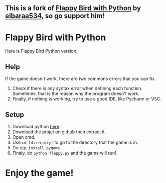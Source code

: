 ## This is a fork of [Flappy Bird with Python](https://github.com/elbaraa534/FlappyBirdPython) by [elbaraa534](https://github.com/elbaraa534), so go support him!

# Flappy Bird with Python

Here is Flappy Bird Python version.

## Help

If the game doesn't work, there are two commons errors that you can fix.
1. Check if there is any syntax error when defining each function. Sometimes, that is the reason why the program doesn't work.
2. Finally, if nothing is working, try to use a good IDE, like Pycharm or VSC.

## Setup

1. Download python [here](https://www.python.org/downloads/).
3. Download the projet on github then extract it.
4. Open cmd.
5. Use `cd [directory]` to go to the directory that the game is in.
6. Do `pip install pygame`.
7. Finaly, do `python flappy.py` and the game will run!

# Enjoy the game!